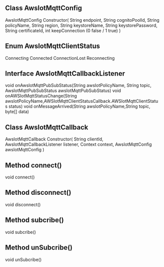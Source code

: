 ## Class AwsIotMqttConfig
AwsIotMqttConfig
Constructor(
			String endpoint, 
			String cognitoPoolId, 
			String policyName,
			String region, 
			String keystoreName, 
			String keystorePassword, 
			String certificateId, 
			int keepConnection (0 false / 1 true)
			)

## Enum AwsIotMqttClientStatus
Connecting
Connected
ConnectionLost
Reconnecting


## Interface AwsIotMqttCallbackListener
void onAwsIotMqttPubSubStatus(String awsIotPolicyName, String topic, AwsIotMqttPubSubStatus awsIotMqttPubSubStatus)
void onAWSIotMqttStatusChange(String awsIotPolicyName,AWSIotMqttClientStatusCallback.AWSIotMqttClientStatus status)
void onMessageArrived(String awsIotPolicyName,String topic, byte[] data)


## Class AwsIotMqttCallback
AwsIotMqttCallback
Constructor(
			String clientId, 
			AwsIotMqttCallbackListener listener, 
			Context context, 
			AwsIotMqttConfig awsIotMqttConfig
			)
			
## Method connect()		
void connect()


## Method disconnect()		
void disconnect()


## Method subcribe()		
void subcribe()


## Method unSubcribe()		
void unSubcribe()

